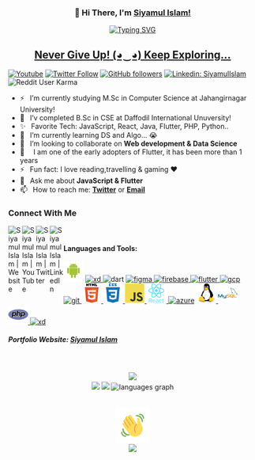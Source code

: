 <div align="center">

  <h3> 👋 Hi There, I'm <a href="https://www.siyamul.com">Siyamul Islam!</a></h3>   

 
[![Typing SVG](https://readme-typing-svg.herokuapp.com?font=Fira+Code&size=18&pause=1000&color=8000FF&random=false&width=435&lines=%F0%9F%8E%93+B.Sc.+in+CSE+DIU+%E2%9C%94;%F0%9F%91%A8%E2%80%8D%F0%9F%8E%93+M.Sc.+in+CS+JU+%E2%9C%94;%F0%9F%91%A8%F0%9F%8F%BE%E2%80%8D%F0%9F%92%BB+Full+Stack+Developer+%3C%2F%3E;%F0%9F%93%B1+Mobile+Application+Developer+%3C%2F%3E;%F0%9F%9B%A0%EF%B8%8F+Machine+Learning+Exhaust+%F0%9F%A4%96;%F0%9F%91%A8%E2%80%8D%F0%9F%92%BB+Competitive+Programmer++%3C%2F%3E;%F0%9F%A7%91%F0%9F%8F%BB%E2%80%8D%F0%9F%92%BB+ICPC+%7C+BCROEED+%7C+HACKER+Rank+%F0%9F%9A%80;%F0%9F%A7%AE+Data+Structure+%2C+Algorithm+%26OOP+%F0%9F%92%94;%F0%9F%A7%A0+Always+Learn+Something+New+%F0%9F%8E%AF)](https://siyamul.com)

  <h2 align="center">  <a href="https://www.siyamul.com"> Never Give Up!  (◕‿◕)  Keep Exploring...</a> </h2>
</div>

[![Youtube](https://img.shields.io/static/v1?label=SiyamulIslam&message=Subscribe&logo=YouTube&color=FF0000&style=for-the-badge)][youtube]
[![Twitter Follow](https://img.shields.io/twitter/follow/Siyamul_Islam?color=1DA1F2&label=Followers&logo=twitter&style=for-the-badge)][twitter]
[![GitHub followers](https://img.shields.io/github/followers/siyamulislam?logo=GitHub&style=for-the-badge)][github]
[![Linkedin: SiyamulIslam ](https://img.shields.io/badge/-CONNECT-blue?style=for-the-badge&logo=Linkedin&link=https://www.linkedin.com/in/siyamul/)][linkedin] 
![Reddit User Karma](https://img.shields.io/reddit/user-karma/combined/siyamul?style=for-the-badge&logo=reddit&link=https://www.reddit.com/user/siyamul/) 




- ⚡ &ensp;I’m currently studying M.Sc in Computer Science at Jahangirnagar University!
- 🔭 &ensp;I’v completed B.Sc in CSE at Daffodil International Unuversity!
- ✨ &ensp;Favorite Tech: JavaScript, React, Java, Flutter, PHP, Python..
- 🌱 &ensp;I’m currently learning DS and Algo... 😭
- 👯 &ensp;I’m looking to collaborate on **Web development & Data Science**
- 🗿  &ensp;&ensp;I am one of the early adopters of Flutter, it has been more than 1 years
- ⚡ &ensp;Fun fact: I love reading,travelling & gaming ❤️
- 💬 &ensp;Ask me about **JavaScript & Flutter**
- 📫 &ensp;How to reach me: [**Twitter**][twitter] or [**Email**][email]
 
### Connect With Me

[<img align="left" alt="Siyamul Islam | Website" width="28px" src="https://cdn-icons-png.flaticon.com/512/975/975645.png?alt=media" />][website]
[<img align="left" alt="Siyamul Islam | YouTube" width="28px" src="https://cdn-icons-png.flaticon.com/512/1384/1384060.png?alt=media" />][youtube]
[<img align="left" alt="Siyamul Islam | Twitter" width="28px" src="https://cdn-icons-png.flaticon.com/512/733/733579.png?alt=media" />][twitter]
[<img align="left" alt="Siyamul Islam | LinkedIn" width="28px" src="https://cdn-icons-png.flaticon.com/512/174/174857.png?alt=media" />][linkedin]

<br />

<h4 align="left">Languages and Tools:</h4>
<p align="left"> 
<a href="https://developer.android.com" target="_blank"> <img src="https://raw.githubusercontent.com/devicons/devicon/master/icons/android/android-original-wordmark.svg" alt="android" width="40" height="40"/></a> 
  <a href="https://code.visualstudio.com/" target="_blank"> <img src="https://cdn-icons-png.flaticon.com/512/906/906324.png" alt="xd" width="40" height="40"/> </a
  <a href="https://dart.dev" target="_blank"> <img src="https://www.vectorlogo.zone/logos/dartlang/dartlang-icon.svg" alt="dart" width="40" height="40"/> </a> 
  <a href="https://www.figma.com/" target="_blank"> <img src="https://www.vectorlogo.zone/logos/figma/figma-icon.svg" alt="figma" width="40" height="40"/> </a> 
  <a href="https://firebase.google.com/" target="_blank"> <img src="https://www.vectorlogo.zone/logos/firebase/firebase-icon.svg" alt="firebase" width="40" height="40"/> </a> 
  <a href="https://flutter.dev" target="_blank"> <img src="https://www.vectorlogo.zone/logos/flutterio/flutterio-icon.svg" alt="flutter" width="40" height="40"/> </a> 
  <a href="https://cloud.google.com" target="_blank"> <img src="https://www.vectorlogo.zone/logos/google_cloud/google_cloud-icon.svg" alt="gcp" width="40" height="40"/> </a> 
  <a href="https://git-scm.com/" target="_blank"> <img src="https://www.vectorlogo.zone/logos/git-scm/git-scm-icon.svg" alt="git" width="40" height="40"/> </a> 
  <a href="https://www.w3.org/html/" target="_blank"> <img src="https://raw.githubusercontent.com/devicons/devicon/master/icons/html5/html5-original-wordmark.svg" alt="html5"   width="40" height="40"/> </a> 
   <a href="https://www.w3.org/css/" target="_blank"> <img src="https://github.com/devicons/devicon/blob/master/icons/css3/css3-plain-wordmark.svg" alt="css3"   width="40" height="40"/> </a> 
    <a href="https://www.w3schools.com/js/" target="_blank"> <img src="https://github.com/devicons/devicon/blob/master/icons/javascript/javascript-original.svg" alt="js"   width="40" height="40"/> </a> 
    <a href="https://reactjs.org/" target="_blank"> <img src="https://github.com/devicons/devicon/blob/master/icons/react/react-original-wordmark.svg" alt="css3"   width="40" height="40"/> </a> 
    <a href="https://azure.microsoft.com/en-in/" target="_blank"> <img src="https://www.vectorlogo.zone/logos/microsoft_azure/microsoft_azure-icon.svg" alt="azure" width="40" height="40"/></a>
   <a href="https://www.linux.org/" target="_blank"> <img src="https://raw.githubusercontent.com/devicons/devicon/master/icons/linux/linux-original.svg" alt="linux" width="40" height="40"/> </a> 
  <a href="https://www.mysql.com/" target="_blank"> <img src="https://raw.githubusercontent.com/devicons/devicon/master/icons/mysql/mysql-original-wordmark.svg" alt="mysql" width="40" height="40"/> </a> 
  <a href="https://www.php.net" target="_blank"> <img src="https://raw.githubusercontent.com/devicons/devicon/master/icons/php/php-original.svg" alt="php" width="40" height="40"/> </a> 
  <a href="https://www.adobe.com/products/xd.html" target="_blank"> <img src="https://cdn.worldvectorlogo.com/logos/adobe-xd.svg" alt="xd" width="40" height="40"/> </a> 
  
  
</p>
<h5 >Portfolio Website: <a href="https://siyamul.com/">Siyamul Islam</a></h5>

<br />
<br />

[website]: https://siyamul.com/
[twitter]: https://twitter.com/Siyamul_Islam
[youtube]: https://www.youtube.com/channel/UCMt9YwW18A2OVRRKbp6kgTA
[linkedin]: https://www.linkedin.com/in/siyamul/
[github]: https://github.com/siyamulislam
[instagram]: https://www.instagram.com/siyamulislam
[facebook]: https://www.facebook.com/siyamul.cse
[medium]: https://medium.com/
[email]: siyamulislam1@gmail.com


<div align="center">
  <img src="https://visitor-badge.laobi.icu/badge?page_id=siyamulislam&left_color=darkgrey&left_text=visitors"  />
         
</div>



<div align="center">
  <img width="400px" src="https://github-readme-stats.vercel.app/api?username=siyamulislam&count_private=true&show_icons=true&theme=material-palenight&hide_border=true&bg_color=1F222E" />
  <img width="400px" src="https://github-readme-streak-stats.herokuapp.com/?user=siyamulislam&theme=material-palenight&hide_border=true&fire=C77800&ring=7C2AE8&background=1F222E" />
  <img src="https://github-readme-stats.vercel.app/api/top-langs?username=siyamulislam&locale=en&hide_title=false&layout=compact&card_width=400&langs_count=16&theme=dracula&hide_border=false" height="180" alt="languages graph"  />
</div>

<br/>
<br/>

<div  align="center">
<!--     <img src="https://raw.githubusercontent.com/siyamulislam/siyamulislam/output/github-contribution-grid-snake.svg" /> -->
  <img src="https://raw.githubusercontent.com/siyamulislam/siyamulislam/main/assets/wave.gif"  alt="Waving hand animated gif" height="70px" width="70px" />       
</div>

<div align="center">
  <img src="https://profile-counter.glitch.me/siyamulislam/count.svg?"  />
</div>
